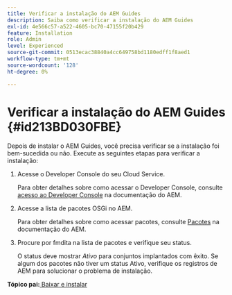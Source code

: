 ```yaml
---
title: Verificar a instalação do AEM Guides
description: Saiba como verificar a instalação do AEM Guides
exl-id: 4e566c57-a522-4605-bc70-47155f20b429
feature: Installation
role: Admin
level: Experienced
source-git-commit: 0513ecac38840a4cc649758bd1180edff1f8aed1
workflow-type: tm+mt
source-wordcount: '128'
ht-degree: 0%

---
```


# Verificar a instalação do AEM Guides {#id213BD030FBE}

Depois de instalar o AEM Guides, você precisa verificar se a instalação foi bem-sucedida ou não. Execute as seguintes etapas para verificar a instalação:

1. Acesse o Developer Console do seu Cloud Service.

   Para obter detalhes sobre como acessar o Developer Console, consulte [acesso ao Developer Console](https://experienceleague.adobe.com/docs/experience-manager-learn/cloud-service/debugging/debugging-aem-as-a-cloud-service/developer-console.html) na documentação do AEM.

1. Acesse a lista de pacotes OSGi no AEM.

   Para obter detalhes sobre como acessar pacotes, consulte [Pacotes](https://experienceleague.adobe.com/docs/experience-manager-learn/cloud-service/debugging/debugging-aem-as-a-cloud-service/developer-console.html?lang=en#bundles) na documentação do AEM.

1. Procure por fmdita na lista de pacotes e verifique seu status.

   O status deve mostrar *Ativo* para conjuntos implantados com êxito. Se algum dos pacotes não tiver um status Ativo, verifique os registros de AEM para solucionar o problema de instalação.


**Tópico pai:**[ Baixar e instalar](download-install.md)
